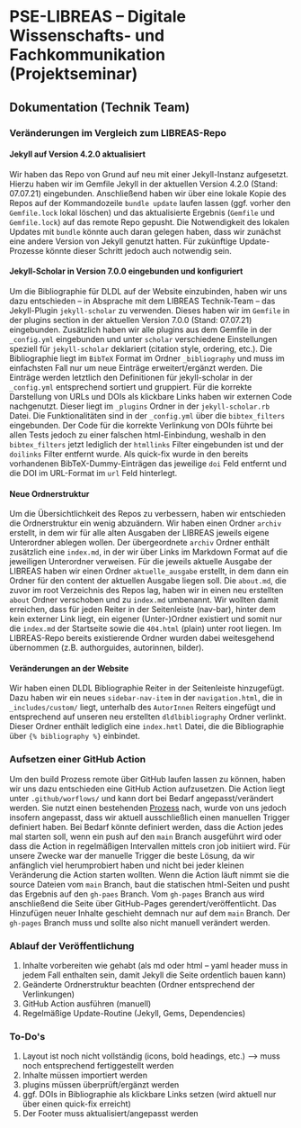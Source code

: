 # PSE-LIBREAS – Digitale Wissenschafts- und Fachkommunikation (Projektseminar)

## Dokumentation (Technik Team)

### Veränderungen im Vergleich zum LIBREAS-Repo

#### Jekyll auf Version 4.2.0 aktualisiert

Wir haben das Repo von Grund auf neu mit einer Jekyll-Instanz aufgesetzt. Hierzu haben wir im Gemfile Jekyll in der aktuellen Version 4.2.0 (Stand: 07.07.21) eingebunden. Anschließend haben wir über eine lokale Kopie des Repos auf der Kommandozeile `bundle update` laufen lassen (ggf. vorher den `Gemfile.lock` lokal löschen) und das aktualisierte Ergebnis (`Gemfile` und `Gemfile.lock`) auf das remote Repo gepusht. Die Notwendigkeit des lokalen Updates mit `bundle` könnte auch daran gelegen haben, dass wir zunächst eine andere Version von Jekyll genutzt hatten. Für zukünftige Update-Prozesse könnte dieser Schritt jedoch auch notwendig sein.

#### Jekyll-Scholar in Version 7.0.0 eingebunden und konfiguriert

Um die Bibliographie für DLDL auf der Website einzubinden, haben wir uns dazu entschieden – in Absprache mit dem LIBREAS Technik-Team – das Jekyll-Plugin `jekyll-scholar` zu verwenden. Dieses haben wir im `Gemfile` in der plugins section in der aktuellen Version 7.0.0 (Stand: 07.07.21) eingebunden. Zusätzlich haben wir alle plugins aus dem Gemfile in der `_config.yml` eingebunden und unter `scholar` verschiedene Einstellungen speziell für `jekyll-scholar` deklariert (citation style, ordering, etc.). 
Die Bibliographie liegt im `BibTeX` Format im Ordner `_bibliography` und muss im einfachsten Fall nur um neue Einträge erweitert/ergänzt werden. Die Einträge werden letztlich den Definitionen für jekyll-scholar in der `_config.yml` entsprechend sortiert und gruppiert. Für die korrekte Darstellung von URLs und DOIs als klickbare Links haben wir externen Code nachgenutzt. Dieser liegt im `_plugins` Ordner in der `jekyll-scholar.rb` Datei. Die Funktionalitäten sind in der `_config.yml` über die `bibtex_filters` eingebunden. Der Code für die korrekte Verlinkung von DOIs führte bei allen Tests jedoch zu einer falschen html-Einbindung, weshalb in den `bibtex_filters` jetzt lediglich der `htmllinks` Filter eingebunden ist und der `doilinks` Filter entfernt wurde. Als quick-fix wurde in den bereits vorhandenen BibTeX-Dummy-Einträgen das jeweilige `doi` Feld entfernt und die DOI im URL-Format im `url` Feld hinterlegt.

#### Neue Ordnerstruktur

Um die Übersichtlichkeit des Repos zu verbessern, haben wir entschieden die Ordnerstruktur ein wenig abzuändern. Wir haben einen Ordner `archiv` erstellt, in dem wir für alle alten Ausgaben der LIBREAS jeweils eigene Unterordner ablegen wollen. Der übergeordnete `archiv` Ordner enthält zusätzlich eine `index.md`, in der wir über Links im Markdown Format auf die jeweiligen Unterordner verweisen. Für die jeweils aktuelle Ausgabe der LIBREAS haben wir einen Ordner `aktuelle_ausgabe` erstellt, in dem dann ein Ordner für den content der aktuellen Ausgabe liegen soll. Die `about.md`, die zuvor im root Verzeichnis des Repos lag, haben wir in einen neu erstellten `about` Ordner verschoben und zu `index.md` umbenannt. Wir wollten damit erreichen, dass für jeden Reiter in der Seitenleiste (nav-bar), hinter dem kein externer Link liegt, ein eigener (Unter-)Ordner existiert und somit nur die `index.md` der Startseite sowie die `404.html` (plain) unter root liegen. Im LIBREAS-Repo bereits existierende Ordner wurden dabei weitesgehend übernommen (z.B. authorguides, autorinnen, bilder).

#### Veränderungen an der Website

Wir haben einen DLDL Bibliographie Reiter in der Seitenleiste hinzugefügt. Dazu haben wir ein neues `sidebar-nav-item` in der `navigation.html`, die in `_includes/custom/` liegt, unterhalb des `AutorInnen` Reiters eingefügt und entsprechend auf unseren neu erstellten `dldlbibliography` Ordner verlinkt. Dieser Ordner enthält lediglich eine `index.hmtl` Datei, die die Bibliographie über `{% bibliography %}` einbindet.

### Aufsetzen einer GitHub Action

Um den build Prozess remote über GitHub laufen lassen zu können, haben wir uns dazu entschieden eine GitHub Action aufzusetzen. Die Action liegt unter `.github/worflows/` und kann dort bei Bedarf angepasst/verändert werden. Sie nutzt einen bestehenden [Prozess](https://github.com/joshlarsen/jekyll4-deploy-gh-pages) nach, wurde von uns jedoch insofern angepasst, dass wir aktuell ausschließlich einen manuellen Trigger definiert haben. Bei Bedarf könnte definiert werden, dass die Action jedes mal starten soll, wenn ein push auf den `main` Branch ausgeführt wird oder dass die Action in regelmäßigen Intervallen mittels cron job initiiert wird. Für unsere Zwecke war der manuelle Trigger die beste Lösung, da wir anfänglich viel herumprobiert haben und nicht bei jeder kleinen Veränderung die Action starten wollten. Wenn die Action läuft nimmt sie die source Dateien vom `main` Branch, baut die statischen html-Seiten und pusht das Ergebnis auf den `gh-paes` Branch. Vom `gh-pages` Branch aus wird anschließend die Seite über GitHub-Pages gerendert/veröffentlicht. Das Hinzufügen neuer Inhalte geschieht demnach nur auf dem `main` Branch. Der `gh-pages` Branch muss und sollte also nicht manuell verändert werden.

### Ablauf der Veröffentlichung
1. Inhalte vorbereiten wie gehabt (als md oder html – yaml header muss in jedem Fall enthalten sein, damit Jekyll die Seite ordentlich bauen kann)
2. Geänderte Ordnerstruktur beachten (Ordner entsprechend der Verlinkungen)
3. GitHub Action ausführen (manuell)
4. Regelmäßige Update-Routine (Jekyll, Gems, Dependencies)

### To-Do's
1. Layout ist noch nicht vollständig (icons, bold headings, etc.) --> muss noch entsprechend fertiggestellt werden
2. Inhalte müssen importiert werden
3. plugins müssen überprüft/ergänzt werden
4. ggf. DOIs in Bibliographie als klickbare Links setzen (wird aktuell nur über einen quick-fix erreicht)
5. Der Footer muss aktualisiert/angepasst werden
